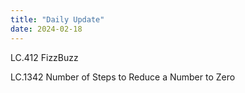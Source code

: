 ```yaml
---
title: "Daily Update"
date: 2024-02-18
---
```

LC.412 FizzBuzz

LC.1342 Number of Steps to Reduce a Number to Zero
